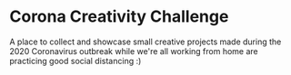 # Corona Creativity Challenge
A place to collect and showcase small creative projects made during the 2020 Coronavirus outbreak while we're all working from home are practicing good social distancing :)
